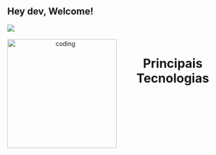 ## Hey dev, Welcome!

<picture>
  <source
    srcset="https://github-readme-stats.vercel.app/api?username=MyckaelAndrade&show_icons=true&theme=dark"
    media="(prefers-color-scheme: dark)"
  />
  <source
    srcset="https://github-readme-stats.vercel.app/api?username=MyckaelAndrade&show_icons=true"
    media="(prefers-color-scheme: light), (prefers-color-scheme: no-preference)"
  />
  <img src="https://github-readme-stats.vercel.app/api?username=MyckaelAndrade&show_icons=true" />
</picture>
<br>
<div align="center">
  <div style="displayf: inline_block"><br>
    <img align="left" height="250" alt="coding" scr="giphy.gif">
    <h1 align="center"> Principais Tecnologias </h1>
  </div>
</div>
